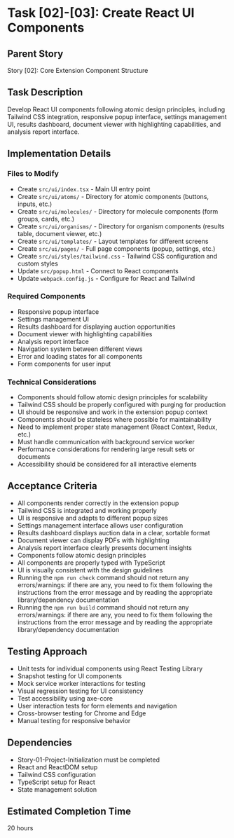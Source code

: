 # Task [02]-[03]: Create React UI Components

## Parent Story

Story [02]: Core Extension Component Structure

## Task Description

Develop React UI components following atomic design principles, including Tailwind CSS integration, responsive popup interface, settings management UI, results dashboard, document viewer with highlighting capabilities, and analysis report interface.

## Implementation Details

### Files to Modify

- Create `src/ui/index.tsx` - Main UI entry point
- Create `src/ui/atoms/` - Directory for atomic components (buttons, inputs, etc.)
- Create `src/ui/molecules/` - Directory for molecule components (form groups, cards, etc.)
- Create `src/ui/organisms/` - Directory for organism components (results table, document viewer, etc.)
- Create `src/ui/templates/` - Layout templates for different screens
- Create `src/ui/pages/` - Full page components (popup, settings, etc.)
- Create `src/ui/styles/tailwind.css` - Tailwind CSS configuration and custom styles
- Update `src/popup.html` - Connect to React components
- Update `webpack.config.js` - Configure for React and Tailwind

### Required Components

- Responsive popup interface
- Settings management UI
- Results dashboard for displaying auction opportunities
- Document viewer with highlighting capabilities
- Analysis report interface
- Navigation system between different views
- Error and loading states for all components
- Form components for user input

### Technical Considerations

- Components should follow atomic design principles for scalability
- Tailwind CSS should be properly configured with purging for production
- UI should be responsive and work in the extension popup context
- Components should be stateless where possible for maintainability
- Need to implement proper state management (React Context, Redux, etc.)
- Must handle communication with background service worker
- Performance considerations for rendering large result sets or documents
- Accessibility should be considered for all interactive elements

## Acceptance Criteria

- All components render correctly in the extension popup
- Tailwind CSS is integrated and working properly
- UI is responsive and adapts to different popup sizes
- Settings management interface allows user configuration
- Results dashboard displays auction data in a clear, sortable format
- Document viewer can display PDFs with highlighting
- Analysis report interface clearly presents document insights
- Components follow atomic design principles
- All components are properly typed with TypeScript
- UI is visually consistent with the design guidelines
- Running the `npm run check` command should not return any errors/warnings: if there are any, you need to fix them following the instructions from the error message and by reading the appropriate library/dependency documentation
- Running the `npm run build` command should not return any errors/warnings: if there are any, you need to fix them following the instructions from the error message and by reading the appropriate library/dependency documentation

## Testing Approach

- Unit tests for individual components using React Testing Library
- Snapshot testing for UI components
- Mock service worker interactions for testing
- Visual regression testing for UI consistency
- Test accessibility using axe-core
- User interaction tests for form elements and navigation
- Cross-browser testing for Chrome and Edge
- Manual testing for responsive behavior

## Dependencies

- Story-01-Project-Initialization must be completed
- React and ReactDOM setup
- Tailwind CSS configuration
- TypeScript setup for React
- State management solution

## Estimated Completion Time

20 hours 